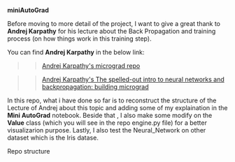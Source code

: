 __miniAutoGrad__

Before moving to more detail of the project, I want to give a great thank to __Andrej Karpathy__ for his lecture about the Back Propagation and training process (on how things work in this training step).

You can find __Andrej Karpathy__ in the below link:

>> [Andrej Karpathy's micrograd repo](https://github.com/karpathy/micrograd)

>> [Andrej Karpathy's The spelled-out intro to neural networks and backpropagation: building micrograd](https://youtu.be/VMj-3S1tku0?si=giG-cNp3i0chlrn3)

In this repo, what i have done so far is to reconstruct the structure of the Lecture of Andrej about this topic and adding some of my explaination in the __Mini AutoGrad__ notebook. Beside that , I also make some modify on the __Value__ class (which you will see in the repo engine.py file) for a better visualizarion purpose. Lastly, I also test the Neural_Network on other dataset which is the Iris datase.

Repo structure
